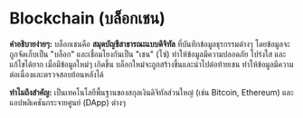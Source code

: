 # Blockchain (บล็อกเชน)

**คำอธิบายง่ายๆ:** บล็อกเชนคือ **สมุดบัญชีสาธารณะแบบดิจิทัล** ที่บันทึกข้อมูลธุรกรรมต่างๆ โดยข้อมูลจะถูกจัดเก็บเป็น "บล็อก" และเชื่อมโยงกันเป็น "เชน" (โซ่) ทำให้ข้อมูลมีความปลอดภัย โปร่งใส และแก้ไขได้ยาก เมื่อมีข้อมูลใหม่ๆ เกิดขึ้น บล็อกใหม่จะถูกสร้างขึ้นและนำไปต่อท้ายเชน ทำให้ข้อมูลมีความต่อเนื่องและตรวจสอบย้อนหลังได้

**ทำไมถึงสำคัญ:** เป็นเทคโนโลยีพื้นฐานของสกุลเงินดิจิทัลส่วนใหญ่ (เช่น Bitcoin, Ethereum) และแอปพลิเคชันกระจายศูนย์ (DApp) ต่างๆ
